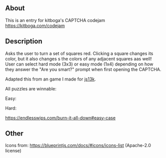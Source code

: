 ## About

This is an entry for kitboga's CAPTCHA codejam https://kitboga.com/codejam

## Description

Asks the user to turn a set of squares red. Clicking a square changes its color, but it also changes s the colors of any adjacent squares aas well!
User can select hard mode (3x3) or easy mode (1x4) depending on how they answer the "Are you smart?" prompt when first opening the CAPTCHA.

Adapted this from an game I made for [js13k](https://js13kgames.com/games/13-squared).

All puzzles are winnable:

Easy:

Hard:

https://endlesswips.com/burn-it-all-down#easy-case

## Other

Icons from: https://blueprintjs.com/docs/#icons/icons-list (Apache-2.0 license)
